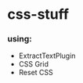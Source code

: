 # css-stuff

### using:
<ul>
  <li>ExtractTextPlugin</li>
  <li>CSS Grid</li>
  <li>Reset CSS</li>
</ul>
